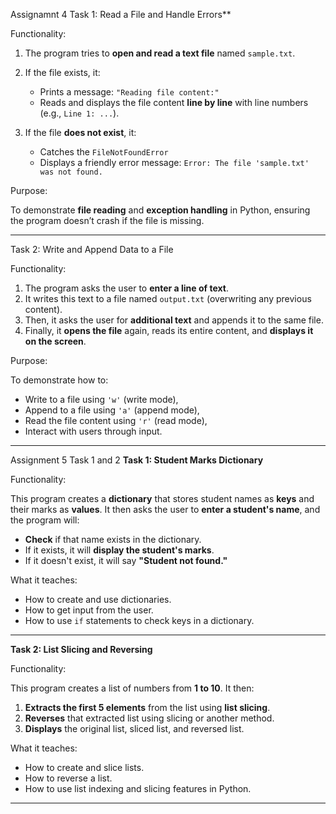 Assignamnt 4 Task 1: Read a File and Handle Errors**

Functionality:

1. The program tries to **open and read a text file** named `sample.txt`.
2. If the file exists, it:

   * Prints a message: `"Reading file content:"`
   * Reads and displays the file content **line by line** with line numbers (e.g., `Line 1: ...`).
3. If the file **does not exist**, it:

   * Catches the `FileNotFoundError`
   * Displays a friendly error message:
     `Error: The file 'sample.txt' was not found.`

Purpose:

To demonstrate **file reading** and **exception handling** in Python, ensuring the program doesn’t crash if the file is missing.

---

Task 2: Write and Append Data to a File

Functionality:

1. The program asks the user to **enter a line of text**.
2. It writes this text to a file named `output.txt` (overwriting any previous content).
3. Then, it asks the user for **additional text** and appends it to the same file.
4. Finally, it **opens the file** again, reads its entire content, and **displays it on the screen**.

Purpose:

To demonstrate how to:

* Write to a file using `'w'` (write mode),
* Append to a file using `'a'` (append mode),
* Read the file content using `'r'` (read mode),
* Interact with users through input.
  
---


Assignment 5 Task 1 and 2 
**Task 1: Student Marks Dictionary**

Functionality:

This program creates a **dictionary** that stores student names as **keys** and their marks as **values**.
It then asks the user to **enter a student's name**, and the program will:

* **Check** if that name exists in the dictionary.
* If it exists, it will **display the student's marks**.
* If it doesn't exist, it will say **"Student not found."**

What it teaches:

* How to create and use dictionaries.
* How to get input from the user.
* How to use `if` statements to check keys in a dictionary.

---

**Task 2: List Slicing and Reversing**

 Functionality:

This program creates a list of numbers from **1 to 10**.
It then:

1. **Extracts the first 5 elements** from the list using **list slicing**.
2. **Reverses** that extracted list using slicing or another method.
3. **Displays** the original list, sliced list, and reversed list.

 What it teaches:

* How to create and slice lists.
* How to reverse a list.
* How to use list indexing and slicing features in Python.

---


